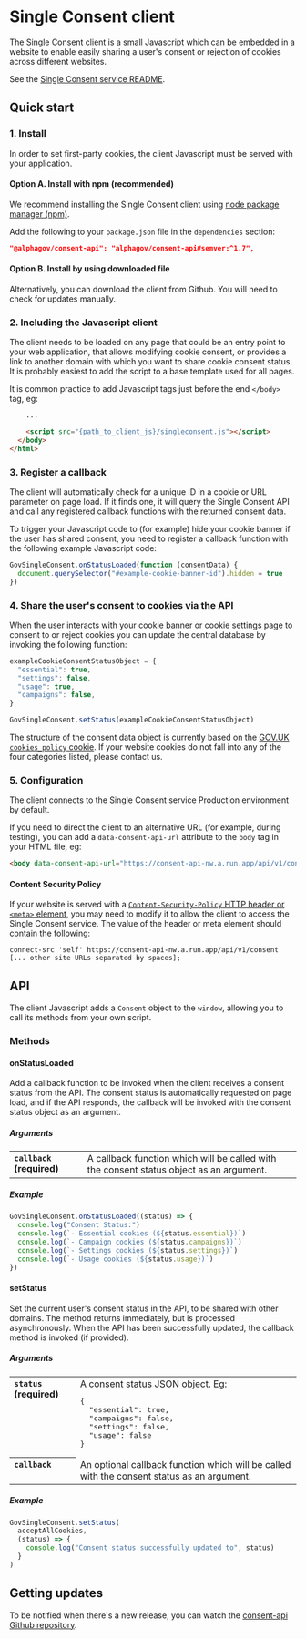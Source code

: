 # Single Consent client

The Single Consent client is a small Javascript which can be embedded in a
website to enable easily sharing a user's consent or rejection of cookies across
different websites.

See the [Single Consent service README](../README.md).

## Quick start

### 1. Install

In order to set first-party cookies, the client Javascript must be served with
your application.

#### Option A. Install with npm (recommended)

We recommend installing the Single Consent client using
[node package manager (npm)](https://www.npmjs.com/).

Add the following to your `package.json` file in the `dependencies` section:

```json
"@alphagov/consent-api": "alphagov/consent-api#semver:^1.7",
```

#### Option B. Install by using downloaded file

Alternatively, you can download the client from Github. You will need to check
for updates manually.

### 2. Including the Javascript client

The client needs to be loaded on any page that could be an entry point to your
web application, that allows modifying cookie consent, or provides a link to
another domain with which you want to share cookie consent status. It is
probably easiest to add the script to a base template used for all pages.

It is common practice to add Javascript tags just before the end `</body>` tag,
eg:

```html
    ...

    <script src="{path_to_client_js}/singleconsent.js"></script>
  </body>
</html>
```

### 3. Register a callback

The client will automatically check for a unique ID in a cookie or URL parameter
on page load. If it finds one, it will query the Single Consent API and call any
registered callback functions with the returned consent data.

To trigger your Javascript code to (for example) hide your cookie banner if the
user has shared consent, you need to register a callback function with the
following example Javascript code:

```javascript
GovSingleConsent.onStatusLoaded(function (consentData) {
  document.querySelector("#example-cookie-banner-id").hidden = true
})
```

### 4. Share the user's consent to cookies via the API

When the user interacts with your cookie banner or cookie settings page to
consent to or reject cookies you can update the central database by invoking the
following function:

```javascript
exampleCookieConsentStatusObject = {
  "essential": true,
  "settings": false,
  "usage": true,
  "campaigns": false,
}

GovSingleConsent.setStatus(exampleCookieConsentStatusObject)
```

The structure of the consent data object is currently based on the
[GOV.UK `cookies_policy` cookie](https://www.gov.uk/help/cookies). If your
website cookies do not fall into any of the four categories listed, please
contact us.

### 5. Configuration

The client connects to the Single Consent service Production environment by
default.

If you need to direct the client to an alternative URL (for example, during
testing), you can add a `data-consent-api-url` attribute to the `body` tag in
your HTML file, eg:

```html
<body data-consent-api-url="https://consent-api-nw.a.run.app/api/v1/consent/">
```

#### Content Security Policy

If your website is served with a
[`Content-Security-Policy` HTTP header or `<meta>` element](https://developer.mozilla.org/en-US/docs/Web/HTTP/CSP), you
may need to modify it to allow the client to access the Single Consent service.
The value of the header or meta element should contain the following:

```
connect-src 'self' https://consent-api-nw.a.run.app/api/v1/consent [... other site URLs separated by spaces];
```

## API

The client Javascript adds a `Consent` object to the `window`, allowing you to
call its methods from your own script.

### Methods

#### onStatusLoaded

Add a callback function to be invoked when the client receives a consent status
from the API. The consent status is automatically requested on page load, and if
the API responds, the callback will be invoked with the consent status object as
an argument.

##### Arguments

<table>
<tr valign="top"><th align="left"><code>callback</code> (required)</th><td align="left">A callback function which will be called
with the consent status object as an argument.</td></tr>
</table>

##### Example

```javascript
GovSingleConsent.onStatusLoaded((status) => {
  console.log("Consent Status:")
  console.log(`- Essential cookies (${status.essential})`)
  console.log(`- Campaign cookies (${status.campaigns})`)
  console.log(`- Settings cookies (${status.settings})`)
  console.log(`- Usage cookies (${status.usage})`)
})
```

#### setStatus

Set the current user's consent status in the API, to be shared with other
domains. The method returns immediately, but is processed asynchronously. When
the API has been successfully updated, the callback method is invoked (if
provided).

##### Arguments

<table>
<tr valign="top"><th align="left"><code>status</code> (required)</th><td align="left">A consent status JSON object. Eg:
<pre>
{
  "essential": true,
  "campaigns": false,
  "settings": false,
  "usage": false
}
</pre>
</td></tr>
<tr valign="top"><th align="left"><code>callback</code></th><td align="left">An
optional callback function which will be called
with the consent status as an argument.</td></tr>
</table>

##### Example

```javascript
GovSingleConsent.setStatus(
  acceptAllCookies,
  (status) => {
    console.log("Consent status successfully updated to", status)
  }
)
```

## Getting updates

To be notified when there's a new release, you can watch the
[consent-api Github repository](https://github.com/alphagov/consent-api).
